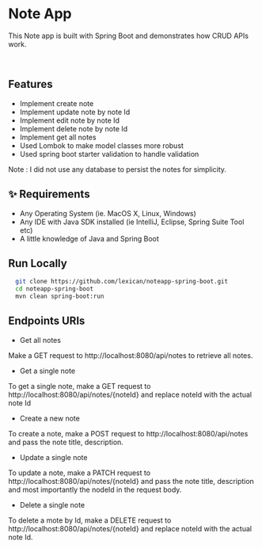 # Note App

This Note app is built with Spring Boot and demonstrates how CRUD APIs work.

<br>

## Features

- Implement create note
- Implement update note by note Id
- Implement edit note by note Id
- Implement delete note by note Id
- Implement get all notes
- Used Lombok to make model classes more robust
- Used spring boot starter validation to handle validation

Note : I did not use any database to persist the notes for simplicity.

## ✨ Requirements

- Any Operating System (ie. MacOS X, Linux, Windows)
- Any IDE with Java SDK installed (ie IntelliJ, Eclipse, Spring Suite Tool etc)
- A little knowledge of Java and Spring Boot


## Run Locally

```bash
  git clone https://github.com/lexican/noteapp-spring-boot.git
  cd noteapp-spring-boot
  mvn clean spring-boot:run
```

## Endpoints URls

- Get all notes

Make a GET request to http://localhost:8080/api/notes to retrieve all notes.

- Get a single note

To get a single note, make a GET request to http://localhost:8080/api/notes/{noteId} and replace noteId with the actual note Id

- Create a new note

To create a note, make a POST request to http://localhost:8080/api/notes and pass the note title, description.

- Update a single note

To update a note, make a PATCH request to http://localhost:8080/api/notes/{noteId} and pass the note title, description and most importantly the nodeId in the request body.

- Delete a single note

To delete a mote by Id, make a DELETE request to http://localhost:8080/api/notes/{noteId} and replace noteId with the actual note Id.

